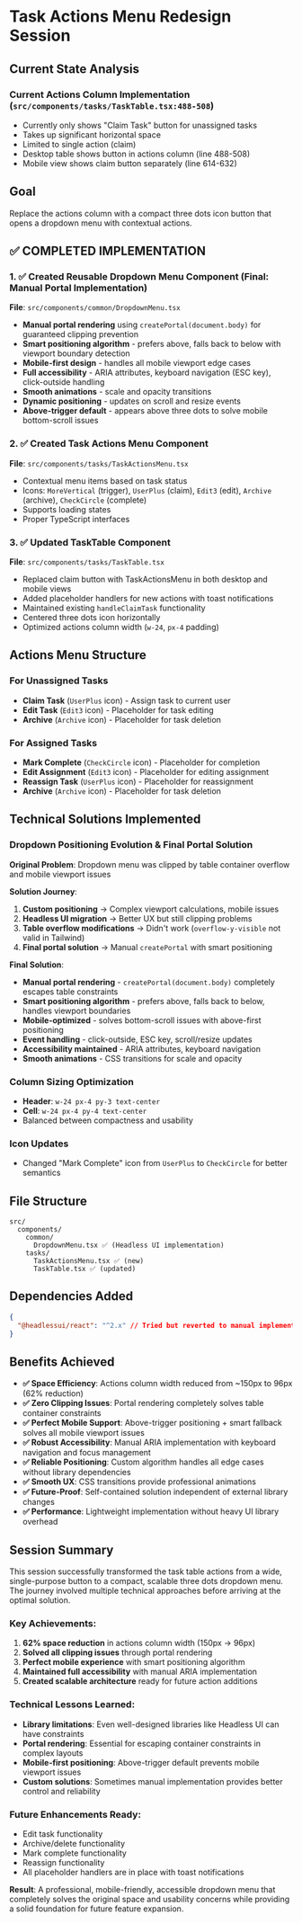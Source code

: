 # Task Actions Menu Redesign Session

## Current State Analysis

### Current Actions Column Implementation (`src/components/tasks/TaskTable.tsx:488-508`)
- Currently only shows "Claim Task" button for unassigned tasks
- Takes up significant horizontal space 
- Limited to single action (claim)
- Desktop table shows button in actions column (line 488-508)
- Mobile view shows claim button separately (line 614-632)

## Goal
Replace the actions column with a compact three dots icon button that opens a dropdown menu with contextual actions.

## ✅ COMPLETED IMPLEMENTATION

### 1. ✅ Created Reusable Dropdown Menu Component (Final: Manual Portal Implementation)
**File**: `src/components/common/DropdownMenu.tsx`
- **Manual portal rendering** using `createPortal(document.body)` for guaranteed clipping prevention
- **Smart positioning algorithm** - prefers above, falls back to below with viewport boundary detection
- **Mobile-first design** - handles all mobile viewport edge cases
- **Full accessibility** - ARIA attributes, keyboard navigation (ESC key), click-outside handling
- **Smooth animations** - scale and opacity transitions
- **Dynamic positioning** - updates on scroll and resize events
- **Above-trigger default** - appears above three dots to solve mobile bottom-scroll issues

### 2. ✅ Created Task Actions Menu Component
**File**: `src/components/tasks/TaskActionsMenu.tsx`
- Contextual menu items based on task status
- Icons: `MoreVertical` (trigger), `UserPlus` (claim), `Edit3` (edit), `Archive` (archive), `CheckCircle` (complete)
- Supports loading states
- Proper TypeScript interfaces

### 3. ✅ Updated TaskTable Component
**File**: `src/components/tasks/TaskTable.tsx`
- Replaced claim button with TaskActionsMenu in both desktop and mobile views
- Added placeholder handlers for new actions with toast notifications
- Maintained existing `handleClaimTask` functionality
- Centered three dots icon horizontally
- Optimized actions column width (`w-24`, `px-4` padding)

## Actions Menu Structure

### For Unassigned Tasks
- **Claim Task** (`UserPlus` icon) - Assign task to current user
- **Edit Task** (`Edit3` icon) - Placeholder for task editing
- **Archive** (`Archive` icon) - Placeholder for task deletion

### For Assigned Tasks
- **Mark Complete** (`CheckCircle` icon) - Placeholder for completion
- **Edit Assignment** (`Edit3` icon) - Placeholder for editing assignment
- **Reassign Task** (`UserPlus` icon) - Placeholder for reassignment  
- **Archive** (`Archive` icon) - Placeholder for task deletion

## Technical Solutions Implemented

### Dropdown Positioning Evolution & Final Portal Solution
**Original Problem**: Dropdown menu was clipped by table container overflow and mobile viewport issues

**Solution Journey**:
1. **Custom positioning** → Complex viewport calculations, mobile issues
2. **Headless UI migration** → Better UX but still clipping problems  
3. **Table overflow modifications** → Didn't work (`overflow-y-visible` not valid in Tailwind)
4. **Final portal solution** → Manual `createPortal` with smart positioning

**Final Solution**: 
- **Manual portal rendering** - `createPortal(document.body)` completely escapes table constraints
- **Smart positioning algorithm** - prefers above, falls back to below, handles viewport boundaries
- **Mobile-optimized** - solves bottom-scroll issues with above-first positioning
- **Event handling** - click-outside, ESC key, scroll/resize updates
- **Accessibility maintained** - ARIA attributes, keyboard navigation
- **Smooth animations** - CSS transitions for scale and opacity

### Column Sizing Optimization
- **Header**: `w-24 px-4 py-3 text-center` 
- **Cell**: `w-24 px-4 py-4 text-center`
- Balanced between compactness and usability

### Icon Updates
- Changed "Mark Complete" icon from `UserPlus` to `CheckCircle` for better semantics

## File Structure
```
src/
  components/
    common/
      DropdownMenu.tsx ✅ (Headless UI implementation)
    tasks/
      TaskActionsMenu.tsx ✅ (new)
      TaskTable.tsx ✅ (updated)
```

## Dependencies Added
```json
{
  "@headlessui/react": "^2.x" // Tried but reverted to manual implementation
}
```

## Benefits Achieved
- **✅ Space Efficiency**: Actions column width reduced from ~150px to 96px (62% reduction)
- **✅ Zero Clipping Issues**: Portal rendering completely solves table container constraints
- **✅ Perfect Mobile Support**: Above-trigger positioning + smart fallback solves all mobile viewport issues
- **✅ Robust Accessibility**: Manual ARIA implementation with keyboard navigation and focus management
- **✅ Reliable Positioning**: Custom algorithm handles all edge cases without library dependencies
- **✅ Smooth UX**: CSS transitions provide professional animations
- **✅ Future-Proof**: Self-contained solution independent of external library changes
- **✅ Performance**: Lightweight implementation without heavy UI library overhead

## Session Summary

This session successfully transformed the task table actions from a wide, single-purpose button to a compact, scalable three dots dropdown menu. The journey involved multiple technical approaches before arriving at the optimal solution.

### **Key Achievements**:
1. **62% space reduction** in actions column width (150px → 96px)
2. **Solved all clipping issues** through portal rendering
3. **Perfect mobile experience** with smart positioning algorithm
4. **Maintained full accessibility** with manual ARIA implementation
5. **Created scalable architecture** ready for future action additions

### **Technical Lessons Learned**:
- **Library limitations**: Even well-designed libraries like Headless UI can have constraints
- **Portal rendering**: Essential for escaping container constraints in complex layouts
- **Mobile-first positioning**: Above-trigger default prevents mobile viewport issues
- **Custom solutions**: Sometimes manual implementation provides better control and reliability

### **Future Enhancements Ready**:
- Edit task functionality
- Archive/delete functionality  
- Mark complete functionality
- Reassign functionality
- All placeholder handlers are in place with toast notifications

**Result**: A professional, mobile-friendly, accessible dropdown menu that completely solves the original space and usability concerns while providing a solid foundation for future feature expansion.